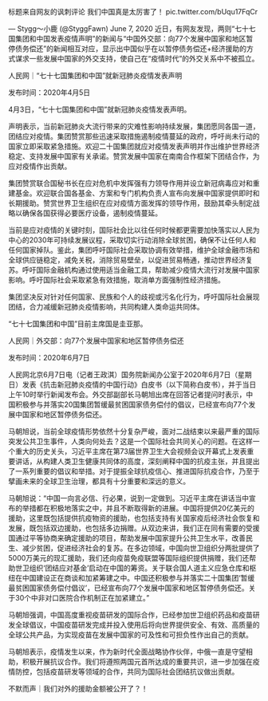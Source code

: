 标题来自网友的讽刺评论 我们中国真是太厉害了！ pic.twitter.com/bUqu17FqCr

&mdash; Stygg～小鹿 (@StyggFawn) June 7, 2020 近日，有网友发现，两则“七十七国集团和中国发表疫情声明”的新闻与“中国外交部：向77个发展中国家和地区暂停债务偿还”的新闻相互对应，显示出中国似乎在以暂停债务偿还+经济援助的方式谋求一些发展中国家的外交支持，使自己在“疫情时代”的外交关系中不被孤立。

人民网｜“七十七国集团和中国”就新冠肺炎疫情发表声明

发布时间：2020年4月5日

4月3日，“七十七国集团和中国”就新冠肺炎疫情发表声明。

声明表示，当前新冠肺炎大流行带来的灾难性影响持续发展，集团愿同各国一道，团结应对疫情。集团赞赏那些迅速采取措施遏制疫情蔓延的政府，呼吁尚未行动的国家立即采取紧急措施。欢迎二十国集团就应对疫情发表声明并作出维护世界经济稳定、支持发展中国家有关承诺。赞赏发展中国家在南南合作框架下团结合作，为应对疫情作出贡献。

集团赞赏联合国秘书长在应对危机中发挥强有力领导作用并设立新冠病毒应对和重建基金。欢迎联合国各基金、方案和专门机构负责人宣布向发展中国家提供即时和长期援助。赞赏世界卫生组织在应对疫情方面发挥的领导作用，鼓励其牵头制定战略以确保各国获得必要医疗设备，遏制疫情蔓延。

当前是应对疫情的关键时刻，国际社会比以往任何时候都更需要加快落实以人民为中心的2030年可持续发展议程，采取切实行动消除全球贫困，确保不让任何人和任何国家掉队。鉴此，集团呼吁国际社会采取协调有效举措，维护全球金融市场和全球供应链稳定，减免关税，消除贸易壁垒，以促进贸易畅通，推动世界经济复苏。呼吁国际金融机构通过使用适当金融工具，帮助减少疫情大流行对发展中国家影响。呼吁国际社会采取紧急有效措施，取消单方面强制性经济措施。

集团坚决反对针对任何国家、民族和个人的歧视或污名化行为，呼吁国际社会展现团结，合力减缓新冠肺炎疫情影响，共同构建人类命运共同体。

“七十七国集团和中国”目前主席国是圭亚那。

人民网｜外交部：向77个发展中国家和地区暂停债务偿还

发布时间：2020年6月7日

人民网北京6月7日电（记者王政淇）国务院新闻办公室于2020年6月7日（星期日）发表《抗击新冠肺炎疫情的中国行动》白皮书（以下简称白皮书），并于当日上午10时举行新闻发布会。外交部副部长马朝旭出席在回答记者提问时表示，中国积极参与并落实20国集团暂缓最贫困国家债务偿付的倡议，已经宣布向77个发展中国家和地区暂停债务偿还。

马朝旭说，当前全球疫情形势依然十分复杂严峻，面对二战结束以来最严重的国际突发公共卫生事件，人类向何处去？这是一个国际社会共同关心的问题。在这样一个重大的历史关头，习近平主席在第73届世界卫生大会视频会议开幕式上发表重要讲话，从构建人类卫生健康共同体的高度，深刻阐释中国的抗疫主张，并且提出了一系列重要的倡议和举措。对于提振全球抗疫信心、推进国际抗疫合作，乃至于擘画未来的全球卫生治理，都具有十分重要和深远的意义。

马朝旭说：“中国一向言必信、行必果，说到一定做到。习近平主席在讲话当中宣布的举措都在积极地落实之中，并且不断取得新的进展。中国将提供20亿美元的援助，这里既包括提供抗疫物资的援助，也包括支持有关国家疫后经济社会恢复和发展，既包括双边援助，也包括多边捐赠。从双边来讲，我们正在同有需要的受援国通过平等协商来确定援助的项目，帮助发展中国家提升公共卫生水平，改善民生、减少贫困，促进经济社会的复苏。在多边领域，中国向世卫组织分两批提供了5000万美元的现汇援助，我们还向疫苗免疫联盟等国际组织提供捐赠，我们还帮助世卫组织‘团结应对基金’启动在中国的筹资。关于联合国人道主义应急仓库和枢纽在中国建设正在商谈和加紧筹建之中。中国还积极参与并落实二十国集团‘暂缓最贫困国家债务偿付倡议’，已经宣布向77个发展中国家和地区暂停债务偿还。关于30个中非对口医院合作机制正在加紧建立。”

马朝旭强调，中国高度重视疫苗研发的国际合作，已经参加世卫组织药品和疫苗研发全球倡议，中国疫苗研发完成并投入使用后将向世界提供安全、有效、高质量的全球公共产品，为实现疫苗在发展中国家的可及性和可担负性作出自己的贡献。

马朝旭表示，疫情发生以来，作为新时代全面战略协作伙伴，中俄一直是守望相助，积极开展抗议合作。我们将遵照两国元首所达成的重要共识，进一步加强在疫情防控，包括疫苗研发等领域的合作，共同为国际社会团结抗议做出贡献。

不默而声｜我们对外的援助金额被公开了？！ 
